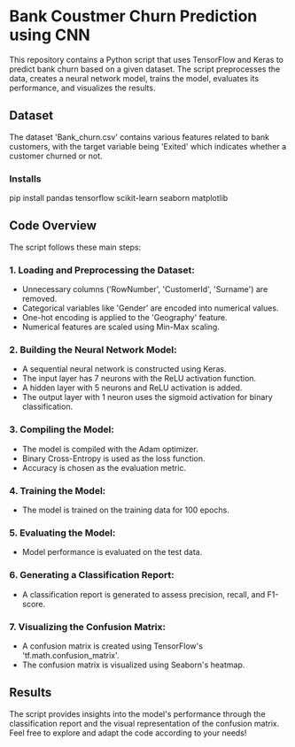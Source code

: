 <h1>Bank Coustmer Churn Prediction using CNN</h1>

<p>This repository contains a Python script that uses TensorFlow and Keras to predict bank churn based on a given dataset. The script preprocesses the data, creates a neural network model, trains the model, evaluates its performance, and visualizes the results.</p>

<h2>Dataset</h2>
<p>The dataset 'Bank_churn.csv' contains various features related to bank customers, with the target variable being 'Exited' which indicates whether a customer churned or not.</p> 

<h3>Installs</h3>
pip install pandas tensorflow scikit-learn seaborn matplotlib


## Code Overview

The script follows these main steps:

### 1. Loading and Preprocessing the Dataset:

- Unnecessary columns ('RowNumber', 'CustomerId', 'Surname') are removed.
- Categorical variables like 'Gender' are encoded into numerical values.
- One-hot encoding is applied to the 'Geography' feature.
- Numerical features are scaled using Min-Max scaling.

### 2. Building the Neural Network Model:

- A sequential neural network is constructed using Keras.
- The input layer has 7 neurons with the ReLU activation function.
- A hidden layer with 5 neurons and ReLU activation is added.
- The output layer with 1 neuron uses the sigmoid activation for binary classification.

### 3. Compiling the Model:

- The model is compiled with the Adam optimizer.
- Binary Cross-Entropy is used as the loss function.
- Accuracy is chosen as the evaluation metric.

### 4. Training the Model:

- The model is trained on the training data for 100 epochs.

### 5. Evaluating the Model:

- Model performance is evaluated on the test data.

### 6. Generating a Classification Report:

- A classification report is generated to assess precision, recall, and F1-score.

### 7. Visualizing the Confusion Matrix:

- A confusion matrix is created using TensorFlow's 'tf.math.confusion_matrix'.
- The confusion matrix is visualized using Seaborn's heatmap.

## Results

The script provides insights into the model's performance through the classification report and the visual representation of the confusion matrix. Feel free to explore and adapt the code according to your needs!


